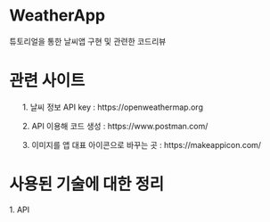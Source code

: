 # WeatherApp
튜토리얼을 통한 날씨앱 구현 및 관련한 코드리뷰

<h1> 관련 사이트 </h1>
<ol> 1. 날씨 정보 API key : https://openweathermap.org </ol>
<ol> 2. API 이용해 코드 생성 : https://www.postman.com/ </ol>
<ol> 3. 이미지를 앱 대표 아이콘으로 바꾸는 곳 : https://makeappicon.com/ </ol>


<h1> 사용된 기술에 대한 정리 </h1>
1. API
